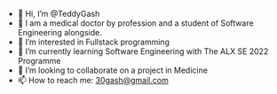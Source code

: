 - 👋 Hi, I’m @TeddyGash
- 👋  I am a medical doctor by profession and a student of Software Engineering alongside.
- 👀 I’m interested in Fullstack programming
- 🌱 I’m currently learning Software Engineering with The ALX SE 2022 Programme
- 💞️ I’m looking to collaborate on a project in Medicine
- 📫 How to reach me: 30gash@gmail.com

<!---
TeddyGash/TeddyGash is a ✨ special ✨ repository because its `README.md` (this file) appears on your GitHub profile.
You can click the Preview link to take a look at your changes.
--->
